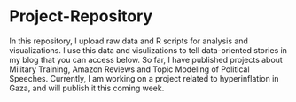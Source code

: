 # Project-Repository
In this repository, I upload raw data and R scripts for analysis and visualizations. I use this data and visulizations to tell data-oriented stories in my blog that you can access below. So far, I have published projects about Military Training, Amazon Reviews and Topic Modeling of Political Speeches. Currently, I am working on a project related to hyperinflation in Gaza, and will publish it this coming week.
